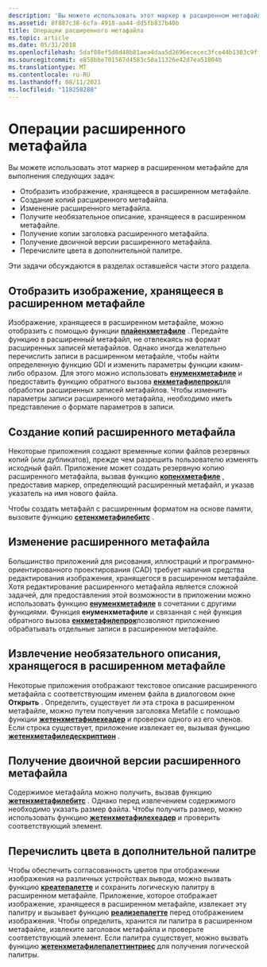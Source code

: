 ```yaml
---
description: 'Вы можете использовать этот маркер в расширенном метафайле для выполнения следующих задач:'
ms.assetid: 8f887c38-6cfa-4918-aa44-dd5fb837b40b
title: Операции расширенного метафайла
ms.topic: article
ms.date: 05/31/2018
ms.openlocfilehash: 5daf08ef5d8d48b81aea4daa5d2696ececec3fce44b1303c9ff7ccd692151a7d
ms.sourcegitcommit: e858bbe701567d4583c50a11326e42d7ea51804b
ms.translationtype: MT
ms.contentlocale: ru-RU
ms.lasthandoff: 08/11/2021
ms.locfileid: "118250288"
---
```

# <a name="enhanced-metafile-operations"></a>Операции расширенного метафайла

Вы можете использовать этот маркер в расширенном метафайле для выполнения следующих задач:

-   Отобразить изображение, хранящееся в расширенном метафайле.
-   Создание копий расширенного метафайла.
-   Изменение расширенного метафайла.
-   Получите необязательное описание, хранящееся в расширенном метафайле.
-   Получение копии заголовка расширенного метафайла.
-   Получение двоичной версии расширенного метафайла.
-   Перечислите цвета в дополнительной палитре.

Эти задачи обсуждаются в разделах оставшейся части этого раздела.

## <a name="display-the-picture-stored-in-an-enhanced-metafile"></a>Отобразить изображение, хранящееся в расширенном метафайле

Изображение, хранящееся в расширенном метафайле, можно отобразить с помощью функции [**плайенхметафиле**](/windows/desktop/api/Wingdi/nf-wingdi-playenhmetafile) . Передайте функцию в расширенный метафайл, не отвлекаясь на формат расширенных записей метафайлов. Однако иногда желательно перечислить записи в расширенном метафайле, чтобы найти определенную функцию GDI и изменить параметры функции каким-либо образом. Для этого можно использовать [**енуменхметафиле**](/windows/desktop/api/Wingdi/nf-wingdi-enumenhmetafile) и предоставить функцию обратного вызова [**енхметафилепрок**](/windows/win32/api/wingdi/nc-wingdi-enhmfenumproc)для обработки расширенных записей метафайлов. Чтобы изменить параметры записи расширенного метафайла, необходимо иметь представление о формате параметров в записи.

## <a name="create-copies-of-an-enhanced-metafile"></a>Создание копий расширенного метафайла

Некоторые приложения создают временные копии файлов резервных копий (или дубликатов), прежде чем разрешить пользователю изменять исходный файл. Приложение может создать резервную копию расширенного метафайла, вызвав функцию [**копенхметафиле**](/windows/desktop/api/Wingdi/nf-wingdi-copyenhmetafilea) , предоставив маркер, определяющий расширенный метафайл, и указав указатель на имя нового файла.

Чтобы создать метафайл с расширенным форматом на основе памяти, вызовите функцию [**сетенхметафилебитс**](/windows/desktop/api/Wingdi/nf-wingdi-setenhmetafilebits) .

## <a name="edit-an-enhanced-metafile"></a>Изменение расширенного метафайла

Большинство приложений для рисования, иллюстраций и программно-ориентированного проектирования (CAD) требует наличия средства редактирования изображения, хранящегося в расширенном метафайле. Хотя редактирование расширенного метафайла является сложной задачей, для предоставления этой возможности в приложении можно использовать функцию [**енуменхметафиле**](/windows/desktop/api/Wingdi/nf-wingdi-enumenhmetafile) в сочетании с другими функциями. Функция **енуменхметафиле** и связанная с ней функция обратного вызова [**енхметафилепрок**](/windows/win32/api/wingdi/nc-wingdi-enhmfenumproc)позволяют приложению обрабатывать отдельные записи в расширенном метафайле.

## <a name="retrieve-the-optional-description-stored-in-an-enhanced-metafile"></a>Извлечение необязательного описания, хранящегося в расширенном метафайле

Некоторые приложения отображают текстовое описание расширенного метафайла с соответствующим именем файла в диалоговом окне **Открыть** . Определить, существует ли эта строка в расширенном метафайле, можно путем получения заголовка Metafile с помощью функции [**жетенхметафилехеадер**](/windows/desktop/api/Wingdi/nf-wingdi-getenhmetafileheader) и проверки одного из его членов. Если строка существует, приложение извлекает ее, вызывая функцию [**жетенхметафиледескриптион**](/windows/desktop/api/Wingdi/nf-wingdi-getenhmetafiledescriptiona) .

## <a name="retrieve-a-binary-version-of-an-enhanced-metafile"></a>Получение двоичной версии расширенного метафайла

Содержимое метафайла можно получить, вызвав функцию [**жетенхметафилебитс**](/windows/desktop/api/Wingdi/nf-wingdi-getenhmetafilebits) . Однако перед извлечением содержимого необходимо указать размер файла. Чтобы получить размер, можно использовать функцию [**жетенхметафилехеадер**](/windows/desktop/api/Wingdi/nf-wingdi-getenhmetafileheader) и проверить соответствующий элемент.

## <a name="enumerate-the-colors-in-the-optional-palette"></a>Перечислить цвета в дополнительной палитре

Чтобы обеспечить согласованность цветов при отображении изображения на различных устройствах вывода, можно вызвать функцию [**креатепалетте**](/windows/desktop/api/Wingdi/nf-wingdi-createpalette) и сохранить логическую палитру в расширенном метафайле. Приложение, которое отображает изображение, хранящееся в расширенном метафайле, извлекает эту палитру и вызывает функцию [**реализепалетте**](/windows/desktop/api/Wingdi/nf-wingdi-realizepalette) перед отображением изображения. Чтобы определить, хранится ли палитра в расширенном метафайле, извлеките заголовок метафайла и проверьте соответствующий элемент. Если палитра существует, можно вызвать функцию [**жетенхметафилепалеттинтриес**](/windows/desktop/api/Wingdi/nf-wingdi-getenhmetafilepaletteentries) для получения логической палитры.

 

 
